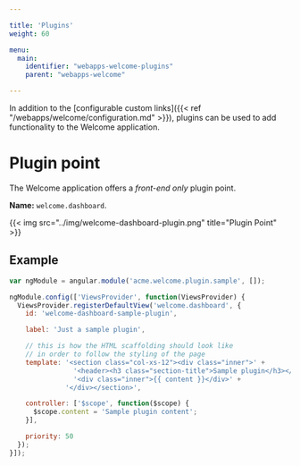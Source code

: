 ```yaml
---

title: 'Plugins'
weight: 60

menu:
  main:
    identifier: "webapps-welcome-plugins"
    parent: "webapps-welcome"

---
```


In addition to the [configurable custom links]({{< ref "/webapps/welcome/configuration.md" >}}), plugins can be used to add functionality to the Welcome application.


# Plugin point

The Welcome application offers a _front-end only_ plugin point.

**Name:** `welcome.dashboard`.

{{< img src="../img/welcome-dashboard-plugin.png" title="Plugin Point" >}}


## Example

```javascript
var ngModule = angular.module('acme.welcome.plugin.sample', []);

ngModule.config(['ViewsProvider', function(ViewsProvider) {
  ViewsProvider.registerDefaultView('welcome.dashboard', {
    id: 'welcome-dashboard-sample-plugin',

    label: 'Just a sample plugin',

    // this is how the HTML scaffolding should look like
    // in order to follow the styling of the page
    template: '<section class="col-xs-12"><div class="inner">' +
                '<header><h3 class="section-title">Sample plugin</h3></header>' +
                '<div class="inner">{{ content }}</div>' +
              '</div></section>',

    controller: ['$scope', function($scope) {
      $scope.content = 'Sample plugin content';
    }],

    priority: 50
  });
}]);
```